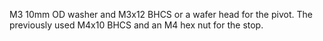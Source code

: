 M3 10mm OD washer and M3x12 BHCS or a wafer head for the pivot.
The previously used M4x10 BHCS and an M4 hex nut for the stop.